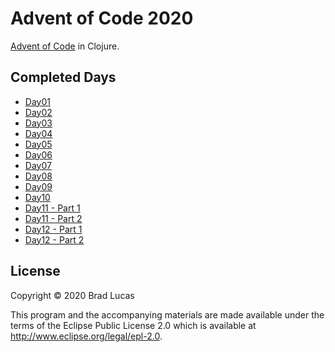 # Advent of Code 2020

[Advent of Code](https://adventofcode.com/2020) in Clojure.

## Completed Days

- [Day01](src/advent/day01.clj)
- [Day02](src/advent/day02.clj)
- [Day03](src/advent/day03.clj)
- [Day04](src/advent/day04.clj)
- [Day05](src/advent/day05.clj)
- [Day06](src/advent/day06.clj)
- [Day07](src/advent/day07.clj)
- [Day08](src/advent/day08.clj)
- [Day09](src/advent/day09.clj)
- [Day10](src/advent/day10.clj)
- [Day11 - Part 1](src/advent/day11.clj)
- [Day11 - Part 2](src/advent/day11_2.clj)
- [Day12 - Part 1](src/advent/day12.clj)
- [Day12 - Part 2](src/advent/day12_2.clj)


## License

Copyright © 2020 Brad Lucas

This program and the accompanying materials are made available under the
terms of the Eclipse Public License 2.0 which is available at
http://www.eclipse.org/legal/epl-2.0.
